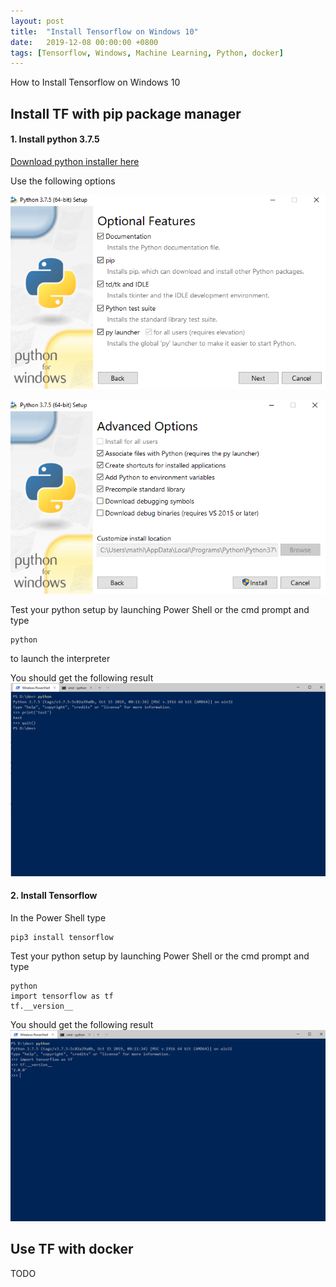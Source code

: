 ```yaml
---
layout: post
title:  "Install Tensorflow on Windows 10"
date:   2019-12-08 00:00:00 +0800
tags: [Tensorflow, Windows, Machine Learning, Python, docker]
---
```


How to Install Tensorflow on Windows 10

## Install TF with pip package manager
#### 1. Install python 3.7.5

[Download python installer here](https://www.python.org/downloads/release/python-375/)

Use the following options

![Features](/assets/windows/python_install_features.png)

![Advanced Options](/assets/windows/python_install_advanced.png)

Test your python setup by launching Power Shell or the cmd prompt and type
```
python
```
to launch the interpreter

You should get the following result
![shell](/assets/windows/python_shell.png)



#### 2. Install Tensorflow
In the Power Shell type
```
pip3 install tensorflow
```


Test your python setup by launching Power Shell or the cmd prompt and type
```
python
import tensorflow as tf
tf.__version__
```

You should get the following result
![shell](/assets/windows/tensorflow_test.png)

## Use TF with docker
TODO